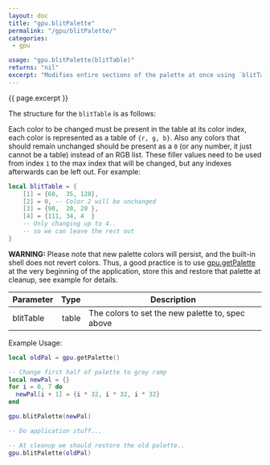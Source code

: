 ```yaml
---
layout: doc
title: "gpu.blitPalette"
permalink: "/gpu/blitPalette/"
categories:
 - gpu

usage: "gpu.blitPalette(blitTable)"
returns: "nil"
excerpt: "Modifies entire sections of the palette at once using `blitTable`."
---
```


{{ page.excerpt }}

The structure for the `blitTable` is as follows:

Each color to be changed must be present in the table at its color index, each color is represented as a table of `{r, g, b}`. Also any colors that should remain unchanged should be present as a `0` (or any number, it just cannot be a table) instead of an RGB list. These filler values need to be used from index `1` to the max index that will be changed, but any indexes afterwards can be left out. For example:
```lua
local blitTable = {
    [1] = {60,  35, 128},
    [2] = 0, -- Color 2 will be unchanged
    [3] = {90,  20, 20 },
    [4] = {111, 34, 4  }
    -- Only changing up to 4..
    -- so we can leave the rest out
}
```

**WARNING:** Please note that new palette colors will persist, and the built-in shell does not revert colors. Thus, a good practice is to use [gpu.getPalette](/Riko4/gpu/getPalette) at the very beginning of the application, store this and restore that palette at cleanup, see example for details.

|Parameter|Type|Description|
|:--------|---:|-----------|
|blitTable|table|The colors to set the new palette to, spec above|

Example Usage:
```lua
local oldPal = gpu.getPalette()

-- Change first half of palette to gray ramp
local newPal = {}
for i = 0, 7 do
  newPal[i + 1] = {i * 32, i * 32, i * 32}
end

gpu.blitPalette(newPal)

-- Do application stuff...

-- At cleanup we should restore the old palette..
gpu.blitPalette(oldPal)
```
